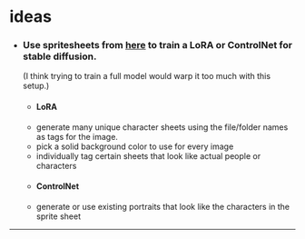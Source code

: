 # ideas
* ### Use spritesheets from [here](https://sanderfrenken.github.io/Universal-LPC-Spritesheet-Character-Generator/) to train a LoRA or ControlNet for stable diffusion.
  (I think trying to train a full model would warp it too much with this setup.)
  * #### LoRA
  * generate many unique character sheets using the file/folder names as tags for the image.
  * pick a solid background color to use for every image
  * individually tag certain sheets that look like actual people or characters
  * #### ControlNet
  * generate or use existing portraits that look like the characters in the sprite sheet
***
